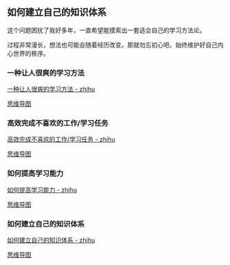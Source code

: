 ## 如何建立自己的知识体系

这个问题困扰了我好多年，一直希望能摸索出一套适合自己的学习方法论。

过程非常漫长，想法也可能会随着经历改变。那就勿忘初心吧，始终维护好自己内心世界的秩序。

### 一种让人很爽的学习方法

[一种让人很爽的学习方法 - zhihu](https://www.zhihu.com/question/58772932/answer/162494781)

[思维导图](./assets/一种让人很爽的学习方法.xmind)

### 高效完成不喜欢的工作/学习任务

[高效完成不喜欢的工作/学习任务 - zhihu](https://www.zhihu.com/question/50353727/answer/165700115)

[思维导图](./assets/高效完成不喜欢的工作:学习任务.xmind)

### 如何提高学习能力

[如何提高学习能力 - zhihu](https://www.zhihu.com/question/25401103/answer/169024984)

[思维导图](./assets/如何提高学习能力.xmind)

### 如何建立自己的知识体系

[如何建立自己的知识体系 - zhihu](https://www.zhihu.com/question/19591121/answer/172207744)

[思维导图](./assets/如何建立自己的知识体系.xmind)
